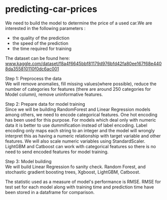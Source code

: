 # predicting-car-prices
We need to build the model to determine the price of a used car.We are interested in the following parameters :

- the quality of the prediction
- the speed of the prediction
- the time required for training 

The dataset can be found here: www.kaggle.com/dataset/f8a4f6645bbf81179d976bfd42fa80ee167f68e4408da355810110f0dc6ac001

Step 1: Preprocess the data \
We will remove anomalies, fill missing values(where possible), reduce the number of categories for features (there are around 250 categories for Model column), remove uninformative features.

Step 2: Prepare data for model training \
Since we will be building RandomForest and Linear Regression models among others, we need to encode categorical features. One hot encoding has been used for this purpose. For models which deal only with numeric data it is better to use dummification instead of label encoding. Label encoding only maps each string to an integer and the model will wrongly interpret this as having a numeric relationship with target variable and other features. We will also scale numeric variables using StandardScaler. LightGBM and Catboost can work with categorical features so there is no need to send encoded features for model training.

Step 3: Model building \
We will build Linear Regression fo sanity check. Random Forest, and stochastic gradient boosting trees, Xgboost, LightGBM, Catboost.

The statistic used as a measure of model's performance is RMSE. RMSE for test set for each model along with training time and prediction time have been stored in a dataframe for comparison.
